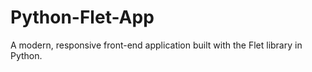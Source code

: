 # Python-Flet-App
 A modern, responsive front-end application built with the Flet library in Python.
